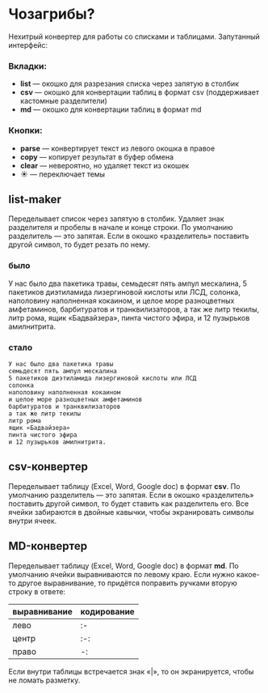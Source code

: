 
# Чозагрибы?

Нехитрый конвертер для работы со списками и таблицами. Запутанный интерфейс:

### Вкладки:

* **list** — окошко для разрезания списка через запятую в столбик
* **csv** — окошко для конвертации таблиц в формат csv (поддерживает кастомные разделители)
* **md** — окошко для конвертации таблиц в формат md


### Кнопки:

* **parse** — конвертирует текст из левого окошка в правое
* **copy** — копирует результат в буфер обмена
* **clear**  — невероятно, но удаляет текст из окошек
* ☀️ — переключает темы



## list-maker

Переделывает список через запятую в столбик. Удаляет знак разделителя и пробелы в начале и конце строки. По умолчанию разделитель — это запятая. Если в окошко «разделитель» поставить другой символ, то будет резать по нему.

### было
У нас было два пакетика травы, семьдесят пять ампул мескалина, 5 пакетиков диэтиламида лизергиновой кислоты или ЛСД, солонка, наполовину наполненная кокаином, и целое море разноцветных амфетаминов, барбитуратов и транквилизаторов, а так же литр текилы, литр рома, ящик «Бадвайзера», пинта чистого эфира, и 12 пузырьков амилнитрита.

### стало
```
У нас было два пакетика травы
семьдесят пять ампул мескалина
5 пакетиков диэтиламида лизергиновой кислоты или ЛСД
солонка
наполовину наполненная кокаином
и целое море разноцветных амфетаминов
барбитуратов и транквилизаторов
а так же литр текилы
литр рома
ящик «Бадвайзера»
пинта чистого эфира
и 12 пузырьков амилнитрита.
```

## csv-конвертер

Переделывает таблицу (Excel, Word, Google doc) в формат **csv**. По умолчанию разделитель — это запятая. Если в окошко «разделитель» поставить другой символ, то будет ставить как разделитель его. Все ячейки забираются в двойные кавычки, чтобы экранировать символы внутри ячеек.

## MD-конвертер

Переделывает таблицу (Excel, Word, Google doc) в формат **md**. По умолчанию ячейки выравниваются по левому краю. Если нужно какое-то другое выравнивание, то придётся поправить ручками вторую строку в ответе:

|выравнивание|кодирование|
|:-|:-|
|лево|:-|
|центр|:-:|
|право|-:|

Если внутри таблицы встречается знак «|», то он экранируется, чтобы не ломать разметку.


